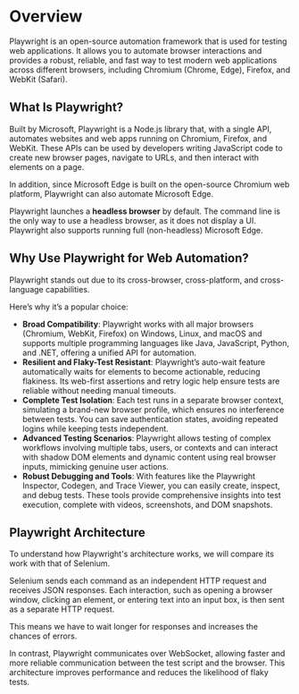 
# Overview
Playwright is an open-source automation framework that is used for testing web applications. It allows you to automate browser interactions and provides a robust, reliable, and fast way to test modern web applications across different browsers, including Chromium (Chrome, Edge), Firefox, and WebKit (Safari).

## What Is Playwright?
Built by Microsoft, Playwright is a Node.js library that, with a single API, automates websites and web apps running on Chromium, Firefox, and WebKit. These APIs can be used by developers writing JavaScript code to create new browser pages, navigate to URLs, and then interact with elements on a page. 

In addition, since Microsoft Edge is built on the open-source Chromium web platform, Playwright can also automate Microsoft Edge.

Playwright launches a **headless browser** by default. The command line is the only way to use a headless browser, as it does not display a UI. Playwright also supports running full (non-headless) Microsoft Edge.

## Why Use Playwright for Web Automation?
Playwright stands out due to its cross-browser, cross-platform, and cross-language capabilities.

Here’s why it’s a popular choice:

- **Broad Compatibility**: Playwright works with all major browsers (Chromium, WebKit, Firefox) on Windows, Linux, and macOS and supports multiple programming languages like Java, JavaScript, Python, and .NET, offering a unified API for automation.
- **Resilient and Flaky-Test Resistant**: Playwright’s auto-wait feature automatically waits for elements to become actionable, reducing flakiness. Its web-first assertions and retry logic help ensure tests are reliable without needing manual timeouts.
- **Complete Test Isolation**: Each test runs in a separate browser context, simulating a brand-new browser profile, which ensures no interference between tests. You can save authentication states, avoiding repeated logins while keeping tests independent.
- **Advanced Testing Scenarios**: Playwright allows testing of complex workflows involving multiple tabs, users, or contexts and can interact with shadow DOM elements and dynamic content using real browser inputs, mimicking genuine user actions.
- **Robust Debugging and Tools**: With features like the Playwright Inspector, Codegen, and Trace Viewer, you can easily create, inspect, and debug tests. These tools provide comprehensive insights into test execution, complete with videos, screenshots, and DOM snapshots.

## Playwright Architecture
To understand how Playwright's architecture works, we will compare its work with that of Selenium.

Selenium sends each command as an independent HTTP request and receives JSON responses. Each interaction, such as opening a browser window, clicking an element, or entering text into an input box, is then sent as a separate HTTP request.

This means we have to wait longer for responses and increases the chances of errors.

In contrast, Playwright communicates over WebSocket, allowing faster and more reliable communication between the test script and the browser. This architecture improves performance and reduces the likelihood of flaky tests.

